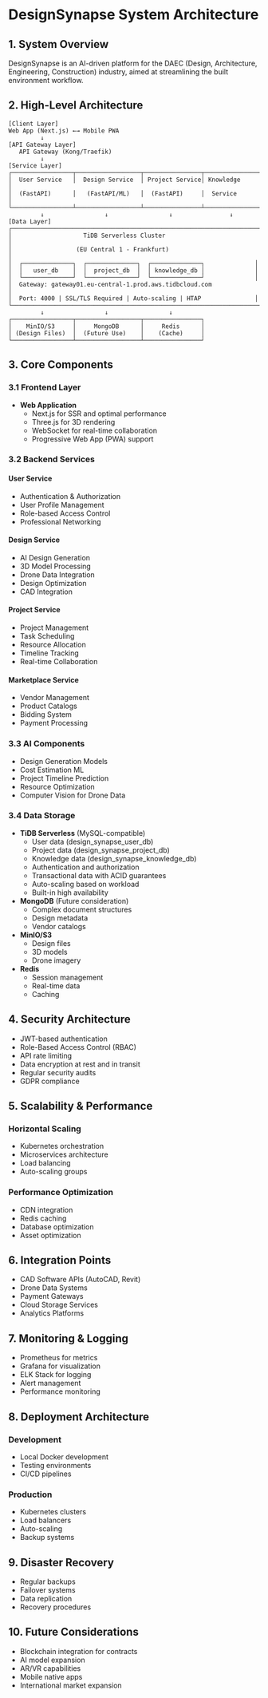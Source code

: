 # DesignSynapse System Architecture

## 1. System Overview
DesignSynapse is an AI-driven platform for the DAEC (Design, Architecture, Engineering, Construction) industry, aimed at streamlining the built environment workflow.

## 2. High-Level Architecture
```
[Client Layer]
Web App (Next.js) ←→ Mobile PWA
         ↓
[API Gateway Layer]
   API Gateway (Kong/Traefik)
         ↓
[Service Layer]
┌─────────────────┬──────────────────┬────────────────┬────────────────┐
│  User Service   │  Design Service  │ Project Service│ Knowledge      │
│  (FastAPI)      │   (FastAPI/ML)   │  (FastAPI)     │  Service       │
└─────────────────┴──────────────────┴────────────────┴────────────────┘
         ↓                 ↓                 ↓                ↓
[Data Layer]
┌──────────────────────────────────────────────────────────────────────┐
│                    TiDB Serverless Cluster                           │
│                  (EU Central 1 - Frankfurt)                          │
│  ┌──────────────┐  ┌──────────────┐  ┌──────────────┐              │
│  │   user_db    │  │  project_db  │  │ knowledge_db │              │
│  └──────────────┘  └──────────────┘  └──────────────┘              │
│  Gateway: gateway01.eu-central-1.prod.aws.tidbcloud.com             │
│  Port: 4000 | SSL/TLS Required | Auto-scaling | HTAP               │
└──────────────────────────────────────────────────────────────────────┘
         ↓                 ↓                 ↓
┌─────────────────┬──────────────────┬────────────────┐
│    MinIO/S3     │     MongoDB      │     Redis      │
│ (Design Files)  │  (Future Use)    │    (Cache)     │
└─────────────────┴──────────────────┴────────────────┘
```

## 3. Core Components

### 3.1 Frontend Layer
- **Web Application**
  - Next.js for SSR and optimal performance
  - Three.js for 3D rendering
  - WebSocket for real-time collaboration
  - Progressive Web App (PWA) support

### 3.2 Backend Services
#### User Service
- Authentication & Authorization
- User Profile Management
- Role-based Access Control
- Professional Networking

#### Design Service
- AI Design Generation
- 3D Model Processing
- Drone Data Integration
- Design Optimization
- CAD Integration

#### Project Service
- Project Management
- Task Scheduling
- Resource Allocation
- Timeline Tracking
- Real-time Collaboration

#### Marketplace Service
- Vendor Management
- Product Catalogs
- Bidding System
- Payment Processing

### 3.3 AI Components
- Design Generation Models
- Cost Estimation ML
- Project Timeline Prediction
- Resource Optimization
- Computer Vision for Drone Data

### 3.4 Data Storage
- **TiDB Serverless** (MySQL-compatible)
  - User data (design_synapse_user_db)
  - Project data (design_synapse_project_db)
  - Knowledge data (design_synapse_knowledge_db)
  - Authentication and authorization
  - Transactional data with ACID guarantees
  - Auto-scaling based on workload
  - Built-in high availability
- **MongoDB** (Future consideration)
  - Complex document structures
  - Design metadata
  - Vendor catalogs
- **MinIO/S3**
  - Design files
  - 3D models
  - Drone imagery
- **Redis**
  - Session management
  - Real-time data
  - Caching

## 4. Security Architecture
- JWT-based authentication
- Role-Based Access Control (RBAC)
- API rate limiting
- Data encryption at rest and in transit
- Regular security audits
- GDPR compliance

## 5. Scalability & Performance
### Horizontal Scaling
- Kubernetes orchestration
- Microservices architecture
- Load balancing
- Auto-scaling groups

### Performance Optimization
- CDN integration
- Redis caching
- Database optimization
- Asset optimization

## 6. Integration Points
- CAD Software APIs (AutoCAD, Revit)
- Drone Data Systems
- Payment Gateways
- Cloud Storage Services
- Analytics Platforms

## 7. Monitoring & Logging
- Prometheus for metrics
- Grafana for visualization
- ELK Stack for logging
- Alert management
- Performance monitoring

## 8. Deployment Architecture
### Development
- Local Docker development
- Testing environments
- CI/CD pipelines

### Production
- Kubernetes clusters
- Load balancers
- Auto-scaling
- Backup systems

## 9. Disaster Recovery
- Regular backups
- Failover systems
- Data replication
- Recovery procedures

## 10. Future Considerations
- Blockchain integration for contracts
- AI model expansion
- AR/VR capabilities
- Mobile native apps
- International market expansion
